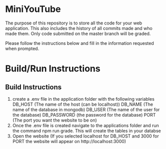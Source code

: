# MiniYouTube

The purpose of this repository is to store all the code for your web application. This also includes the history of all commits made and who made them. Only code submitted on the master branch will be graded.

Please follow the instructions below and fill in the information requested when prompted.




# Build/Run Instructions

## Build Instructions
1. create a .env file in the application folder with the following variables
DB_HOST (The name of the host (can be localhost))
DB_NAME (The name of the database in mongodb)
DB_USER (The name of the user for the database)
DB_PASSWORD (the password for the database)
PORT (The port you want the website to be on)
2. Once the .env file is created navigate to the applications folder and run the command npm run grade. This will create the tables in your databse
3. Open the website (If you selected localhost for DB_HOST and 3000 for PORT the website will appear on http://localhost:3000)

